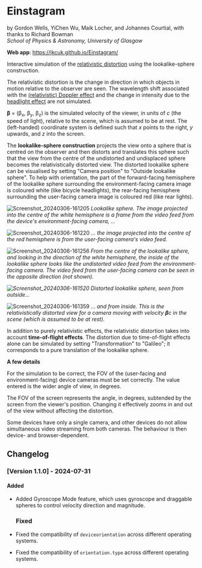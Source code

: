 # Einstagram
by Gordon Wells, YiChen Wu, Maik Locher, and Johannes Courtial, with thanks to Richard Bowman<br>
_School of Physics & Astronomy, University of Glasgow_

**Web app**: <href url="https://jkcuk.github.io/Einstagram/">https://jkcuk.github.io/Einstagram/</href>

Interactive simulation of the <a href="https://en.wikipedia.org/wiki/Relativistic_aberration">relativistic distortion</a> using the lookalike-sphere construction.   

The relativistic distortion is the change in direction in which objects in motion relative to the observer are seen.  The wavelength shift associated with the <a href="https://en.wikipedia.org/wiki/Relativistic_Doppler_effect">(relativistic) Doppler effect</a> and the change in intensity due to the <a href="https://en.wikipedia.org/wiki/Relativistic_beaming">headlight effect</a> are not simulated.

**β** = (β<sub>x</sub>, β<sub>y</sub>, β<sub>z</sub>) is the simulated velocity of the viewer, in units of _c_ (the speed of light), relative to the scene, which is assumed to be at rest. The (left-handed) coordinate system is defined such that _x_ points to the right, _y_ upwards, and _z_ into the screen.

The **lookalike-sphere construction** projects the view onto a sphere that is centred on the observer and then distorts and translates this sphere such that the view from the centre of the undistorted and undisplaced sphere becomes the relativistically distorted view.  The distorted lookalike sphere can be visualised by setting "Camera position" to "Outside lookalike sphere".  To help with orientation, the part of the forward-facing hemisphere of the lookalike sphere surrounding the environment-facing camera image is coloured white (like bicycle headlights), the rear-facing hemisphere surrounding the user-facing camera image is coloured red (like rear lights).


![Screenshot_20240306-161205](https://github.com/jkcuk/Einstagram/assets/44874423/c7f95514-6092-413c-949b-026289082481)
_Lookalike sphere.  The image projected into the centre of the white hemisphere is a frame from the video feed from the device's environment-facing camera, ..._

![Screenshot_20240306-161220](https://github.com/jkcuk/Einstagram/assets/44874423/d7e7d967-3867-422c-bd58-e7d34953e20d)
_... the image projected into the centre of the red hemisphere is from the user-facing camera's video feed._

![Screenshot_20240306-161256](https://github.com/jkcuk/Einstagram/assets/44874423/8f58fd56-50b6-42c6-8533-f2926483e835)
_From the centre of the lookalike sphere, and looking in the direction of the white hemisphere, the inside of the lookalike sphere looks like the undistorted video feed from the environment-facing camera.  The video feed from the user-facing camera can be seen in the opposite direction (not shown)._

_![Screenshot_20240306-161520](https://github.com/jkcuk/Einstagram/assets/44874423/fa8d7610-84bc-4be0-a441-d9aa926dac6d)
Distorted lookalike sphere, seen from outside..._

![Screenshot_20240306-161359](https://github.com/jkcuk/Einstagram/assets/44874423/3a1c56d9-0af4-4896-be24-5fd7bc9f952c)
_... and from inside.  This is the relativistically distorted view for a camera moving with velocity **β**_c_ in the scene (which is assumed to be at rest)._

In addition to purely relativistic effects, the relativistic distortion takes into account **time-of-flight effects**.  The distortion due to time-of-flight effects alone can be simulated by setting "Transformation" to "Galileo"; it corresponds to a pure translation of the lookalike sphere.

**A few details**

For the simulation to be correct, the FOV of the (user-facing and environment-facing) device cameras must be set correctly. The value entered is the wider angle of view, in degrees.

The FOV of the screen represents the angle, in degrees, subtended by the screen from the viewer's position.  Changing it effectively zooms in and out of the view without affecting the distortion.

Some devices have only a single camera, and other devices do not allow simultaneous video streaming from both cameras.  The behaviour is then device- and browser-dependent.

## Changelog
### [Version 1.1.0] - 2024-07-31
#### Added
- Added Gyroscope Mode feature, which uses gyroscope and draggable spheres to control velocity direction and magnitude.

  ### Fixed
- Fixed the compatibility of `deviceorientation` across different operating systems.
- Fixed the compatibility of `orientation.type` across different operating systems.

